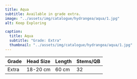```yaml
---
title: Aqua
subtitle: Available in grade extra.
image: "../assets/img/catalogue/hydrangea/aqua/1.jpg"
alt: Keep Exploring

caption: 
  title: Aqua
  subtitle: "Grade: Extra"
  thumbnail: "../assets/img/catalogue/hydrangea/aqua/1.jpg"
---
```


| Grade | Head Size | Length | Stems/QB |
|-------|-----------|--------|----------|
| Extra |  18-20 cm | 60 cm  |    32    |

<!-- | Grade | Head Size | Length | Stems/QB |
|---|---|---|---|
| Extra | 18-20 cm | 60 cm | 32 |
| Premium | 21-22 cm | 60 cm | 28 | -->

<!-- | Grade | Head Size | Length | Stems/QB |
|---|---|---|---|
| Mini | 10-13 cm | 60 cm | 72 | -->
